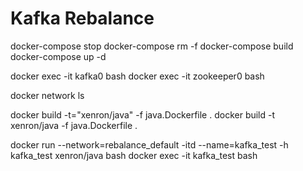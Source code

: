 
# Kafka Rebalance

docker-compose stop
docker-compose rm -f
docker-compose build
docker-compose up -d



docker exec -it kafka0 bash
docker exec -it zookeeper0 bash


docker network ls

docker build -t="xenron/java" -f java.Dockerfile .
docker build -t xenron/java -f java.Dockerfile .

docker run --network=rebalance_default -itd --name=kafka_test -h kafka_test xenron/java bash
docker exec -it kafka_test bash





